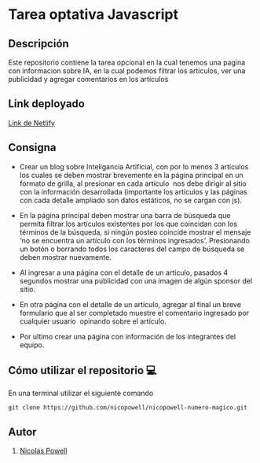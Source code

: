 # Tarea optativa Javascript

## Descripción

Este repositorio contiene la tarea opcional en la cual tenemos una pagina con informacion sobre IA, en la cual podemos filtrar los articulos, ver una publicidad y agregar comentarios en los articulos

## Link deployado
[Link de Netlify](https://nicopowell-info-ia.netlify.app/)

## Consigna

- Crear un blog sobre Inteligancia Artificial, con por lo menos 3 artículos los cuales se deben mostrar brevemente en la página principal en un formato de grilla, al presionar en cada artículo  nos debe dirigir al sitio con la información desarrollada (importante los artículos y las páginas con cada detalle ampliado son datos estáticos, no se cargan con js).

- En la página principal deben mostrar una barra de búsqueda que permita filtrar los artículos existentes por los que coincidan con los términos de la búsqueda, si ningún posteo coincide mostrar el mensaje ‘no se encuentra un artículo con los términos ingresados’. Presionando un botón o borrando todos los caracteres del campo de búsqueda se deben mostrar nuevamente.

- Al ingresar a una página con el detalle de un artículo, pasados 4 segundos mostrar una publicidad con una imagen de algún sponsor del sitio.

- En otra página con el detalle de un artículo, agregar al final un breve formulario que al ser completado muestre el comentario ingresado por cualquier usuario  opinando sobre el artículo.

- Por ultimo crear una página con información de los integrantes del equipo.

## Cómo utilizar el repositorio 💻

En una terminal utilizar el siguiente comando

```
git clone https://github.com/nicopowell/nicopowell-numero-magico.git
```

## Autor

1. [Nicolas Powell](https://github.com/nicopowell)

